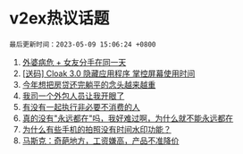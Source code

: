 # v2ex热议话题

`最后更新时间：2023-05-09 15:06:24 +0800`

1. [外婆病危 + 女友分手在同一天](https://www.v2ex.com/t/938311)
1. [[送码] Cloak 3.0 隐藏应用程序 掌控屏幕使用时间](https://www.v2ex.com/t/938316)
1. [今年想把房贷还完躺平的念头越来越重](https://www.v2ex.com/t/938367)
1. [我司一个外包人员让我开眼了](https://www.v2ex.com/t/938335)
1. [有没有一起执行非必要不消费的人](https://www.v2ex.com/t/938467)
1. [真的没有"永远都在"吗，我好难过啊，为什么就不能永远都在](https://www.v2ex.com/t/938493)
1. [为什么有些手机的拍照没有时间水印功能？](https://www.v2ex.com/t/938413)
1. [马斯克：奇葩地方，工资嫌高，产品不准降价](https://www.v2ex.com/t/938506)

